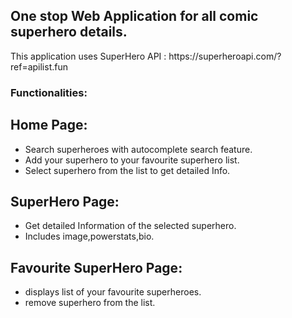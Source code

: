 <h2>One stop Web Application for all comic superhero details. </h2>
<div>
This application uses SuperHero API :
https://superheroapi.com/?ref=apilist.fun
</div>

<h3>Functionalities:</h3>

<h2>Home Page:</h2>
<ul>
<li>Search superheroes with autocomplete search feature.</li>
<li>Add your superhero to your favourite superhero list.</li>
<li>Select superhero from the list to get detailed Info.</li>
</ul>

<h2>SuperHero Page:</h2>
<ul>
<li>Get detailed Information of the selected superhero.</li>
<li>Includes image,powerstats,bio.</li>
</ul>
<h2>Favourite SuperHero Page:</h2>
<ul>
  <li>displays list of your favourite superheroes.</li>
  <li>remove superhero from the list.</li>
</ul>
